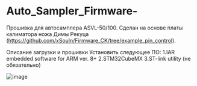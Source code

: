 # Auto_Sampler_Firmware-
Прошивка для автосамплера ASVL-50/100. Сделан на основе платы калиматора ножа Димы Рекуца (https://github.com/xSouln/Firmware_CK/tree/example_pin_control).

Описание загрузки и прошивки
Установить следующее ПО: 
  1.IAR embedded software for ARM ver. 8+
  2.STM32CubeMX
  3.ST-link utility (не обязательно)


![image](https://user-images.githubusercontent.com/70260832/193255345-503d0cd0-1ece-42f1-baab-7f319f7946f3.png)
